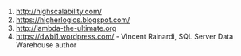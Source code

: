 1. http://highscalability.com/
2. https://higherlogics.blogspot.com/
3. http://lambda-the-ultimate.org
4. https://dwbi1.wordpress.com/ - Vincent Rainardi, SQL Server Data Warehouse author
